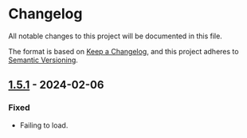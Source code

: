 # Changelog

All notable changes to this project will be documented in this file.

The format is based on [Keep a Changelog](https://keepachangelog.com/en/1.0.0/),
and this project adheres to [Semantic Versioning](https://semver.org/spec/v2.0.0.html).

## [1.5.1] - 2024-02-06

### Fixed

- Failing to load.

[1.5.1]: https://github.com/LiteLDev/PreLoader/releases/tag/v1.5.1
